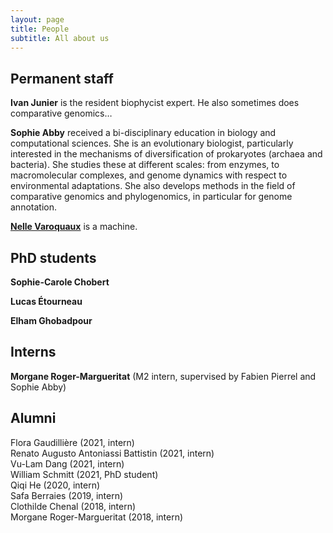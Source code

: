 ```yaml
---
layout: page
title: People
subtitle: All about us
---
```


## Permanent staff

**Ivan Junier** is the resident biophycist expert. He also sometimes does
comparative genomics…  
<a href="https://github.com/ijunier"><i class="fa fa-fw fa-github fa-2x" aria-hidden="true"></i></a>
<a href="https://scholar.google.com/citations?user=UiHvu5AAAAAJ&hl=en"><i class="ai ai-google-scholar-square ai-fw fa-2x"></i></a> 



**Sophie Abby** received a bi-disciplinary education in biology and
computational sciences. She is an evolutionary biologist, particularly
interested in the mechanisms of diversification of prokaryotes (archaea and
bacteria). She studies these at different scales: from enzymes, to macromolecular
complexes, and genome dynamics with respect to environmental adaptations. She also develops 
methods in the field of comparative genomics and phylogenomics, in particular for genome annotation.  
<a href="https://github.com/saphia"><i class="fa fa-fw fa-github fa-2x" aria-hidden="true"></i></a>
<a href="https://scholar.google.fr/citations?user=pJ3h0iMAAAAJ&hl=en"><i class="ai ai-google-scholar-square ai-fw fa-2x"></i></a> 
<a href="https://orcid.org/0000-0002-5231-3346"><i class="ai ai-orcid ai-fw fa-2x"></i></a>
<a href="https://twitter.com/sabby_oniric"><i class="ai fa-twitter ai-fw fa-2x"></i></a>

**[Nelle Varoquaux](https://nellev.github.io)** is a machine.  
<a href="https://nellev.github.io/"><i class="fa fa-fw fa-map-marker fa-2x" aria-hidden="true"></i></a>
<a href="https://github.com/nellev"><i class="fa fa-fw fa-github fa-2x" aria-hidden="true"></i></a>
<a href="https://scholar.google.fr/citations?user=8QspsP0AAAAJ&hl=en"><i class="ai ai-google-scholar-square ai-fw fa-2x"></i></a>
<a href="https://orcid.org/0000-0002-8748-6546"><i class="ai ai-orcid ai-fw fa-2x"></i></a>
<a href="https://osf.io/duxyk/"><i class="ai ai-osf ai-fw fa-2x"></i></a>



## PhD students

**Sophie-Carole Chobert**

**Lucas Étourneau**

**Elham Ghobadpour**



## Interns

**Morgane Roger-Margueritat**  (M2 intern, supervised by Fabien Pierrel and Sophie Abby)


## Alumni

Flora Gaudillière (2021, intern)  
Renato Augusto Antoniassi Battistin (2021, intern)  
Vu-Lam Dang (2021, intern)  
William Schmitt (2021, PhD student)  
Qiqi He (2020, intern)  
Safa Berraies (2019, intern)  
Clothilde Chenal (2018, intern)  
Morgane Roger-Margueritat (2018, intern)  
